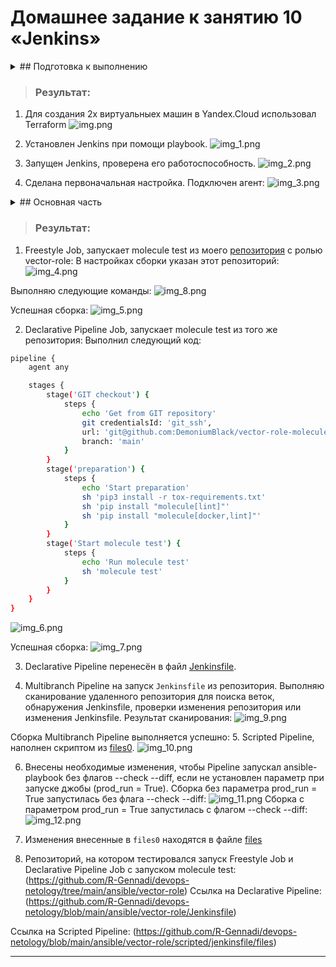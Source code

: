# Домашнее задание к занятию 10 «Jenkins»

<details> <summary> ## Подготовка к выполнению </summary>

1. Создать два VM: для jenkins-master и jenkins-agent.
2. Установить Jenkins при помощи playbook.
3. Запустить и проверить работоспособность.
4. Сделать первоначальную настройку.

</details>

> ### Результат:
> 
1. Для создания 2х виртуальныех машин в Yandex.Cloud использовал Terraform
![img.png](files/img/img.png)

2. Установлен Jenkins при помощи playbook.
![img_1.png](files/img/img_1.png)

3. Запущен Jenkins, проверена его работоспособность.
![img_2.png](files/img/img_2.png)

4. Сделана первоначальная настройка.
Подключен агент:
![img_3.png](files/img/img_3.png)

<details> <summary> ## Основная часть </summary>

1. Сделать Freestyle Job, который будет запускать `molecule test` из любого вашего репозитория с ролью.
2. Сделать Declarative Pipeline Job, который будет запускать `molecule test` из любого вашего репозитория с ролью.
3. Перенести Declarative Pipeline в репозиторий в файл `Jenkinsfile`.
4. Создать Multibranch Pipeline на запуск `Jenkinsfile` из репозитория.
5. Создать Scripted Pipeline, наполнить его скриптом из [pipeline]
6. Внести необходимые изменения, чтобы Pipeline запускал `ansible-playbook` без флагов `--check --diff`, если не
   установлен параметр при запуске джобы (prod_run = True). По умолчанию параметр имеет значение False и запускает
   прогон с флагами `--check --diff`.
7. Проверить работоспособность, исправить ошибки, исправленный Pipeline вложить в репозиторий в
   файл `ScriptedJenkinsfile`.
8. Отправить ссылку на репозиторий с ролью и Declarative Pipeline и Scripted Pipeline.
9. Сопроводите процесс настройки скриншотами для каждого пункта задания!!

</details>

> ### Результат:
>
1. Freestyle Job, запускает molecule test из моего [репозитория](https://github.com/R-Gennadi/devops-netology/tree/main/ansible/vector-role) с ролью vector-role:
В настройках сборки указан этот репозиторий:
![img_4.png](files/img/img_4.png)

Выполняю следующие команды:
![img_8.png](files/img/img_8.png)

Успешная сборка:
![img_5.png](files/img/img_5.png)

2. Declarative Pipeline Job, запускает molecule test из того же репозитория:
Выполнил следующий код:
```bash
pipeline {
    agent any

    stages {
        stage('GIT checkout') {
            steps {
                echo 'Get from GIT repository'
                git credentialsId: 'git_ssh', 
                url: 'git@github.com:DemoniumBlack/vector-role-molecule.git',
                branch: 'main'
            }
        }
        stage('preparation') {
            steps {
                echo 'Start preparation'
                sh 'pip3 install -r tox-requirements.txt'
                sh 'pip install "molecule[lint]"'
                sh 'pip install "molecule[docker,lint]"'
            }
        }
        stage('Start molecule test') {
            steps {
                echo 'Run molecule test'
                sh 'molecule test'
            }
        }
    }
}
```
![img_6.png](files/img/img_6.png)

Успешная сборка:
![img_7.png](files/img/img_7.png)

3. Declarative Pipeline перенесён в файл [Jenkinsfile](https://github.com/R-Gennadi/devops-netology/blob/main/ansible/vector-role/Jenkinsfile).

4. Multibranch Pipeline на запуск `Jenkinsfile` из репозитория.
Выполняю сканирование удаленного репозитория для поиска веток, обнаружения Jenkinsfile, проверки изменения репозитория или изменения Jenkinsfile. 
Результат сканирования:
![img_9.png](files/img/img_9.png)

Сборка Multibranch Pipeline выполняется успешно:
5. Scripted Pipeline, наполнен скриптом из [files0](https://github.com/R-Gennadi/devops-netology/blob/main/ansible/vector-role/scripted/jenkinsfile/files0).
![img_10.png](files/img/img_10.png)

6. Внесены необходимые изменения, чтобы Pipeline запускал ansible-playbook без флагов --check --diff, если не установлен параметр при запуске джобы (prod_run = True).
Сборка без параметра prod_run = True запустилась без флага --check --diff:
 ![img_11.png](files/img/img_11.png)
Сборка с параметром prod_run = True запустилась с флагом --check --diff:
![img_12.png](files/img/img_12.png)

7.  Изменения внесенные в `files0` находятся в файле [files](https://github.com/R-Gennadi/devops-netology/blob/main/ansible/vector-role/scripted/jenkinsfile/files)

8. Репозиторий, на котором тестировался запуск Freestyle Job и Declarative Pipeline Job с запуском molecule test: (https://github.com/R-Gennadi/devops-netology/tree/main/ansible/vector-role)
Ссылка на Declarative Pipeline: (https://github.com/R-Gennadi/devops-netology/blob/main/ansible/vector-role/Jenkinsfile)

Ссылка на Scripted Pipeline: (https://github.com/R-Gennadi/devops-netology/blob/main/ansible/vector-role/scripted/jenkinsfile/files)

---